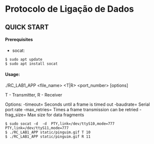 # Protocolo de Ligação de Dados

## QUICK START

#### Prerequisites
 
- socat: 
```
$ sudo apt update
$ sudo apt install socat
```

#### Usage:

./RC_LAB1_APP <file_name> <T|R> <port_number> [options]

T - Transmitter, R - Receiver

Options:
  -timeout=<seconds>            Seconds until a frame is timed out
  -baudrate=<rate>              Serial port rate
  -max_retries=<retries>        Times a frame transmission can be retried
  -frag_size=<size>             Max size for data fragments

```
$ sudo socat -d  -d  PTY,link=/dev/ttyS10,mode=777   PTY,link=/dev/ttyS11,mode=777
$ ./RC_LAB1_APP static/pinguim.gif T 10
$ ./RC_LAB1_APP static/pinguim.gif R 11
```
